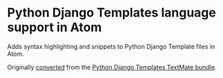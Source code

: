 # Python Django Templates language support in Atom

Adds syntax highlighting and snippets to Python Django Template files in Atom.

Originally [converted](https://atom.io/docs/latest/converting-a-text-mate-bundle) from the [Python Django Templates TextMate bundle](https://github.com/textmate/python-django-templates.tmbundle).
